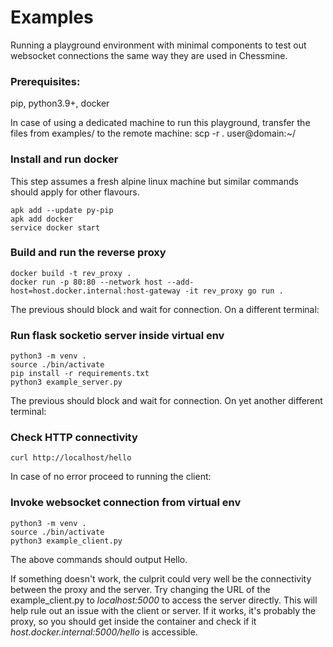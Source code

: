 # Examples

Running a playground environment with minimal components to test out websocket connections the same way they are used in Chessmine.

### Prerequisites:

pip, python3.9+, docker

In case of using a dedicated machine to run this playground, transfer the files from examples/ to the remote machine:
scp -r . user@domain:~/

### Install and run docker

This step assumes a fresh alpine linux machine but similar commands should apply for other flavours.

```
apk add --update py-pip
apk add docker
service docker start
```
### Build and run the reverse proxy
```
docker build -t rev_proxy .
docker run -p 80:80 --network host --add-host=host.docker.internal:host-gateway -it rev_proxy go run .
```

The previous should block and wait for connection. On a different terminal:

### Run flask socketio server inside virtual env
```
python3 -m venv .
source ./bin/activate
pip install -r requirements.txt
python3 example_server.py
```

The previous should block and wait for connection. On yet another different terminal:

### Check HTTP connectivity
```
curl http://localhost/hello
```

In case of no error proceed to running the client:

### Invoke websocket connection from virtual env
```
python3 -m venv .
source ./bin/activate
python3 example_client.py
```

The above commands should output Hello.

If something doesn't work, the culprit could very well be the connectivity between the proxy and the server.
Try changing the URL of the example_client.py to *localhost:5000* to access the server directly. This will help
rule out an issue with the client or server. If it works, it's probably the proxy, so you should get inside the
container and check if it *host.docker.internal:5000/hello* is accessible.